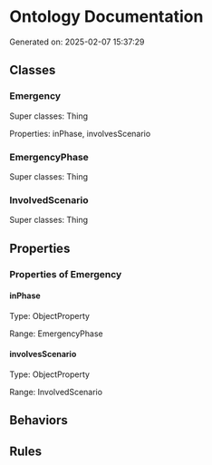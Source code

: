 # Ontology Documentation

Generated on: 2025-02-07 15:37:29

## Classes

### Emergency

Super classes: Thing

Properties: inPhase, involvesScenario


### EmergencyPhase

Super classes: Thing


### InvolvedScenario

Super classes: Thing


## Properties

### Properties of Emergency

#### inPhase

Type: ObjectProperty

Range: EmergencyPhase


#### involvesScenario

Type: ObjectProperty

Range: InvolvedScenario


## Behaviors

## Rules

